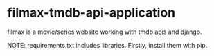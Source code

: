 # filmax-tmdb-api-application
filmax is a movie/series website working with tmdb apis and django.

NOTE: requirements.txt includes libraries. Firstly, install them with pip.
